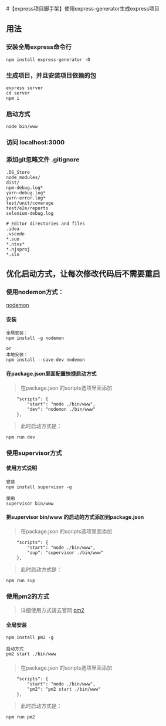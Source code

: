 #【express项目脚手架】使用express-generator生成express项目
## 用法

### 安装全局express命令行
```
npm install express-generator -D
```

### 生成项目，并且安装项目依赖的包
```
express server
cd server
npm i
```

### 启动方式

```
node bin/www
```

### 访问 localhost:3000

### 添加git忽略文件 .gitignore
```
.DS_Store
node_modules/
dist/
npm-debug.log*
yarn-debug.log*
yarn-error.log*
test/unit/coverage
test/e2e/reports
selenium-debug.log

# Editor directories and files
.idea
.vscode
*.suo
*.ntvs*
*.njsproj
*.sln

```

## 优化启动方式，让每次修改代码后不需要重启
### 使用nodemon方式：
[nodemon](https://www.npmjs.com/package/nodemon)
#### 安装
```
全局安装：
npm install -g nodemon

or
本地安装：
npm install --save-dev nodemon
```
#### 在package.json里面配置快捷启动方式
> 在package.json 的scripts选项里面添加 

```
    "scripts": {
        "start": "node ./bin/www",
        "dev": "nodemon ./bin/www" 
    },
```

> 此时启动方式是：
```
npm run dev
```

### 使用supervisor方式   

#### 使用方式说明
```
安装
npm install supervisor -g

使用
supervisor bin/www
```
#### 把supervisor bin/www 的启动的方式添加到package.json
> 在package.json 的scripts选项里面添加 

```
    "scripts": {
        "start": "node ./bin/www",
        "sup": "supervisor ./bin/www"  
    },
```

> 此时启动方式是：
```
npm run sup
```

### 使用pm2的方式
>详细使用方式请去官网
[pm2](http://pm2.keymetrics.io/)

#### 全局安装

```
npm install pm2 -g 

启动方式
pm2 start ./bin/www

```

####

> 在package.json 的scripts选项里面添加 

```
    "scripts": {
        "start": "node ./bin/www",
        "pm2": "pm2 start ./bin/www"  
    },
```

> 此时启动方式是：
```
npm run pm2
```
